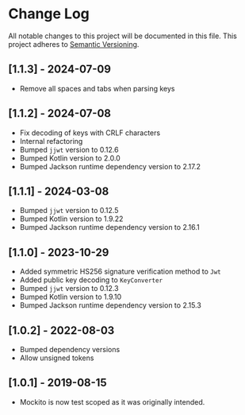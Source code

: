 # Change Log
All notable changes to this project will be documented in this file.
This project adheres to [Semantic Versioning](http://semver.org/).

## [1.1.3] - 2024-07-09
- Remove all spaces and tabs when parsing keys

## [1.1.2] - 2024-07-08
- Fix decoding of keys with CRLF characters
- Internal refactoring
- Bumped `jjwt` version to 0.12.6
- Bumped Kotlin version to 2.0.0
- Bumped Jackson runtime dependency version to 2.17.2

## [1.1.1] - 2024-03-08
- Bumped `jjwt` version to 0.12.5
- Bumped Kotlin version to 1.9.22
- Bumped Jackson runtime dependency version to 2.16.1

## [1.1.0] - 2023-10-29
- Added symmetric HS256 signature verification method to `Jwt`
- Added public key decoding to `KeyConverter`
- Bumped `jjwt` version to 0.12.3
- Bumped Kotlin version to 1.9.10
- Bumped Jackson runtime dependency version to 2.15.3

## [1.0.2] - 2022-08-03
- Bumped dependency versions
- Allow unsigned tokens

## [1.0.1] - 2019-08-15
- Mockito is now test scoped as it was originally intended.